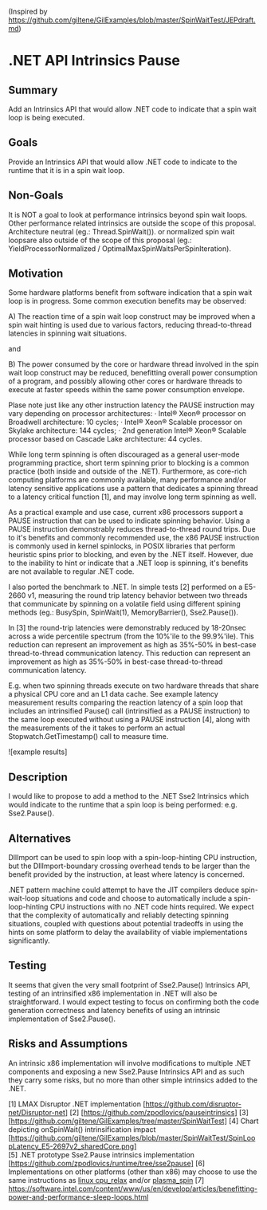 (Inspired by https://github.com/giltene/GilExamples/blob/master/SpinWaitTest/JEPdraft.md)

# .NET API Intrinsics Pause

## Summary

Add an Intrinsics API that would allow .NET code to indicate that a spin wait loop is being 
executed.

## Goals

Provide an Intrinsics API that would allow .NET code to indicate to the runtime that it is in
a spin wait loop.

## Non-Goals

It is NOT a goal to look at performance intrinsics beyond spin wait loops. Other performance 
related intrinsics are outside the scope of this proposal. Architecture neutral (eg.: 
Thread.SpinWait()). or normalized spin wait loopsare also outside of the scope of this 
proposal (eg.: YieldProcessorNormalized / OptimalMaxSpinWaitsPerSpinIteration).

## Motivation

Some hardware platforms benefit from software indication that a spin wait loop is in progress.
Some common execution benefits may be observed:

A) The reaction time of a spin wait loop construct may be improved when a spin wait hinting
is used due to various factors, reducing thread-to-thread latencies in spinning wait situations.

and

B) The power consumed by the core or hardware thread involved in the spin wait loop construct
may be reduced, benefitting overall power consumption of a program, and possibly allowing other
cores or hardware threads to execute at faster speeds within the same power consumption envelope. 

Plase note just like any other instruction latency the PAUSE instruction may vary depending 
on processor architectures:
· Intel® Xeon® processor on Broadwell architecture: 10 cycles;
· Intel® Xeon® Scalable processor on Skylake architecture: 144 cycles;
· 2nd generation Intel® Xeon® Scalable processor based on Cascade Lake architecture: 44 cycles.

While long term spinning is often discouraged as a general user-mode programming practice,
short term spinning prior to blocking is a common practice (both inside and outside of the .NET).
Furthermore, as core-rich computing platforms are commonly available, many performance and/or
latency sensitive applications use a pattern that dedicates a spinning thread to a latency
critical function [1], and may involve long term spinning as well.  

As a practical example and use case, current x86 processors support a PAUSE instruction that
can be used to indicate spinning behavior. Using a PAUSE instruction demonstrably reduces
thread-to-thread round trips. Due to it's benefits and commonly recommended use, the x86 PAUSE
instruction is commonly used in kernel spinlocks, in POSIX libraries that perform heuristic
spins prior to blocking, and even by the .NET itself. However, due to the inability to hint
or indicate that a .NET loop is spinning, it's benefits are not available to regular .NET code.

I also ported the benchmark to .NET. In simple tests [2] performed on a E5-2660 v1, measuring 
the round trip latency behavior between two threads that communicate by spinning on a volatile 
field using different spining methods (eg.: BusySpin, SpinWait(1), MemoryBarrier(), Sse2.Pause()).

In [3] the round-trip latencies were demonstrably reduced by 18-20nsec across a wide percentile 
spectrum (from the 10%'ile to the 99.9%'ile). This reduction can represent an improvement as 
high as 35%-50% in best-case thread-to-thread communication latency. This reduction can represent
an improvement as high as 35%-50% in best-case thread-to-thread communication latency.

E.g. when two spinning threads execute on two hardware threads that share a physical CPU
core and an L1 data cache. See example latency measurement results comparing the reaction
latency of a spin loop that includes an intrinsified Pause() call (intrinsified as
a PAUSE instruction) to the same loop executed without using a PAUSE instruction [4], along
with the measurements of the it takes to perform an actual Stopwatch.GetTimestamp() call to
measure time.

![example results]

## Description

I would like to propose to add a method to the .NET Sse2 Intrinsics which would indicate to 
the runtime that a spin loop is being performed: e.g. Sse2.Pause().

## Alternatives

DllImport can be used to spin loop with a spin-loop-hinting CPU instruction, but the
DllImport-boundary crossing overhead tends to be larger than the benefit provided by
the instruction, at least where latency is concerned. 

.NET pattern machine could attempt to have the JIT compilers deduce spin-wait-loop 
situations and code and choose to automatically include a spin-loop-hinting CPU 
instructions with no .NET code hints required. We expect that the complexity of 
automatically and reliably detecting spinning situations, coupled with questions 
about potential tradeoffs in using the hints on some platform to delay the availability 
of viable implementations significantly.

## Testing

It seems that given the very small footprint of Sse2.Pause() Intrinsics API, testing 
of an intrinsified x86 implementation in .NET will also be straightforward. I would 
expect testing to focus on confirming both the code generation correctness and latency
benefits of using an intrinsic implementation of Sse2.Pause().

## Risks and Assumptions

An intrinsic x86 implementation will involve modifications to multiple .NET components and
exposing a new Sse2.Pause Intrinsics API and as such they carry some risks, but no more 
than other simple intrinsics added to the .NET.

[1] LMAX Disruptor .NET implementation [https://github.com/disruptor-net/Disruptor-net]
[2] [https://github.com/zpodlovics/pauseintrinsics]
[3] [https://github.com/giltene/GilExamples/tree/master/SpinWaitTest]
[4] Chart depicting onSpinWait() intrinsification impact [https://github.com/giltene/GilExamples/blob/master/SpinWaitTest/SpinLoopLatency_E5-2697v2_sharedCore.png]    
[5] .NET prototype Sse2.Pause intrinsics implementation [https://github.com/zpodlovics/runtime/tree/sse2pause]
[6] Implementations on other platforms (other than x86) may choose to use the same instructions as [linux cpu_relax](https://git.kernel.org/pub/scm/linux/kernel/git/stable/linux.git/tree/arch/x86/um/asm/processor.h?h=v5.10.23#n30) and/or [plasma_spin](https://github.com/gstrauss/plasma/blob/master/plasma_spin.h)
[7] https://software.intel.com/content/www/us/en/develop/articles/benefitting-power-and-performance-sleep-loops.html